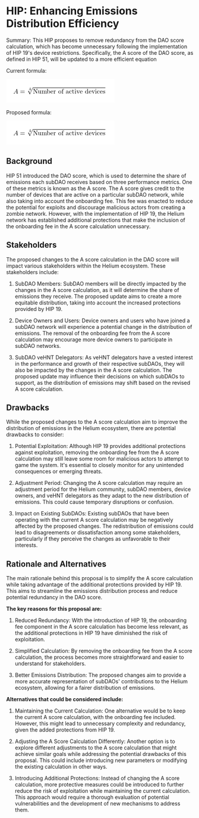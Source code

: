 # HIP: Enhancing Emissions Distribution Efficiency

Summary: This HIP proposes to remove redundancy from the DAO score calculation, which has become unnecessary following the implementation of HIP 19's device restrictions. Specifically, the A score of the DAO score, as defined in HIP 51, will be updated to a more efficient equation

Current formula:

![Current HIP 51 Formula](https://github.com/HansaFL/HIPXX-Enhancing-Emissions-Distribution-Efficiency-./blob/a59a22a922ffb6da9ed3457a923f930ef0baf0c5/png2.PNG)

Proposed formula:

![Future HIP 51 Formula](https://github.com/HansaFL/HIPXX-Enhancing-Emissions-Distribution-Efficiency-./blob/a59a22a922ffb6da9ed3457a923f930ef0baf0c5/png2.PNG)


## Background ##
HIP 51 introduced the DAO score, which is used to determine the share of emissions each subDAO receives based on three performance metrics. One of these metrics is known as the A score. The A score gives credit to the number of devices that are active on a particular subDAO network, while also taking into account the onboarding fee. This fee was enacted to reduce the potential for exploits and discourage malicious actors from creating a zombie network. However, with the implementation of HIP 19, the Helium network has established additional protections that make the inclusion of the onboarding fee in the A score calculation unnecessary.

## Stakeholders ##

The proposed changes to the A score calculation in the DAO score will impact various stakeholders within the Helium ecosystem. These stakeholders include:

1. SubDAO Members: SubDAO members will be directly impacted by the changes in the A score calculation, as it will determine the share of emissions they receive. The proposed update aims to create a more equitable distribution, taking into account the increased protections provided by HIP 19.

2. Device Owners and Users: Device owners and users who have joined a subDAO network will experience a potential change in the distribution of emissions. The removal of the onboarding fee from the A score calculation may encourage more device owners to participate in subDAO networks.

3. SubDAO veHNT Delegators: As veHNT delegators have a vested interest in the performance and growth of their respective subDAOs, they will also be impacted by the changes in the A score calculation. The proposed update may influence their decisions on which subDAOs to support, as the distribution of emissions may shift based on the revised A score calculation.


## Drawbacks ##

While the proposed changes to the A score calculation aim to improve the distribution of emissions in the Helium ecosystem, there are potential drawbacks to consider:

1. Potential Exploitation: Although HIP 19 provides additional protections against exploitation, removing the onboarding fee from the A score calculation may still leave some room for malicious actors to attempt to game the system. It's essential to closely monitor for any unintended consequences or emerging threats.

2. Adjustment Period: Changing the A score calculation may require an adjustment period for the Helium community, subDAO members, device owners, and veHNT delegators as they adapt to the new distribution of emissions. This could cause temporary disruptions or confusion.

3. Impact on Existing SubDAOs: Existing subDAOs that have been operating with the current A score calculation may be negatively affected by the proposed changes. The redistribution of emissions could lead to disagreements or dissatisfaction among some stakeholders, particularly if they perceive the changes as unfavorable to their interests.

## Rationale and Alternatives

The main rationale behind this proposal is to simplify the A score calculation while taking advantage of the additional protections provided by HIP 19. This aims to streamline the emissions distribution process and reduce potential redundancy in the DAO score. 

**The key reasons for this proposal are:**

1. Reduced Redundancy: With the introduction of HIP 19, the onboarding fee component in the A score calculation has become less relevant, as the additional protections in HIP 19 have diminished the risk of exploitation.

2. Simplified Calculation: By removing the onboarding fee from the A score calculation, the process becomes more straightforward and easier to understand for stakeholders.

3. Better Emissions Distribution: The proposed changes aim to provide a more accurate representation of subDAOs' contributions to the Helium ecosystem, allowing for a fairer distribution of emissions.

**Alternatives that could be considered include:**

1. Maintaining the Current Calculation: One alternative would be to keep the current A score calculation, with the onboarding fee included. However, this might lead to unnecessary complexity and redundancy, given the added protections from HIP 19.

2. Adjusting the A Score Calculation Differently: Another option is to explore different adjustments to the A score calculation that might achieve similar goals while addressing the potential drawbacks of this proposal. This could include introducing new parameters or modifying the existing calculation in other ways.

3. Introducing Additional Protections: Instead of changing the A score calculation, more protective measures could be introduced to further reduce the risk of exploitation while maintaining the current calculation. This approach would require a thorough evaluation of potential vulnerabilities and the development of new mechanisms to address them.

